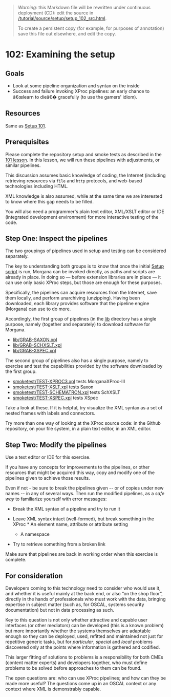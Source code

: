 > *Warning:* this Markdown file will be rewritten under continuous deployment (CD): edit the source in [/tutorial/source/setup/setup_102_src.html](../../../tutorial/source/setup/setup_102_src.html).
> 
> To create a persistent copy (for example, for purposes of annotation) save this file out elsewhere, and edit the copy.

# 102: Examining the setup



## Goals

* Look at some pipeline organization and syntax on the inside
* Success and failure invoking XProc pipelines: an early chance to â€œlearn to dieâ€� gracefully (to use the gamers' idiom).


## Resources

Same as [Setup 101](setup_101_src.html).

## Prerequisites

Please complete the repository setup and smoke tests as described in the [101 lesson](setup_101_src.html). In this lesson, we will run these pipelines with adjustments, or similar pipelines.

This discussion assumes basic knowledge of coding, the Internet (including retrieving resources via `file` and `http` protocols, and web-based technologies including HTML.

XML knowledge is also assumed, while at the same time we are interested to know where this gap needs to be filled.

You will also need a programmer's plain text editor, XML/XSLT editor or IDE (integrated development environment) for more interactive testing of the code.

## Step One: Inspect the pipelines

The two groupings of pipelines used in setup and testing can be considered separately.

The key to understanding both groups is to know that once the initial [Setup
               script](../../../setup.sh) is run, Morgana can be invoked directly, as paths and scripts are already in place. In doing so &mdash; before extension libraries are in place &mdash; it can use only basic XProc steps, but those are enough for these purposes.

Specifically, the pipelines can acquire resources from the Internet, save them locally, and perform unarchiving (unzipping). Having been downloaded, each library provides software that the pipeline engine (Morgana) can use to do more.

Accordingly, the first group of pipelines (in the [lib](../../../lib/readme.md) directory has a single purpose, namely (together and separately) to download software for Morgana.

* [lib/GRAB-SAXON.xpl](../../../lib/GRAB-SAXON.xpl)
* [lib/GRAB-SCHXSLT.xpl](../../../lib/GRAB-SCHXSLT.xpl)
* [lib/GRAB-XSPEC.xpl](../../../lib/GRAB-XSPEC.xpl)


The second group of pipelines also has a single purpose, namely to exercise and test the capabilities provided by the software downloaded by the first group.

* [smoketest/TEST-XPROC3.xpl](../../../smoketest/TEST-XPROC3.xpl) tests MorganaXProc-III
* [smoketest/TEST-XSLT.xpl](../../../smoketest/TEST-XSLT.xpl) tests Saxon
* [smoketest/TEST-SCHEMATRON.xpl](../../../smoketest/TEST-SCHEMATRON.xpl) tests SchXSLT
* [smoketest/TEST-XSPEC.xpl](../../../smoketest/TEST-XSPEC.xpl) tests XSpec


Take a look at these. If it is helpful, try visualize the XML syntax as a set of nested frames with labels and connectors.

Try more than one way of looking at the XProc source code: in the Github repository, on your file system, in a plain text editor, in an XML editor.

## Step Two: Modify the pipelines

Use a text editor or IDE for this exercise.

If you have any concepts for improvements to the pipelines, or other resources that might be acquired this way, copy and modify one of the pipelines given to achieve those results.

Even if not - be sure to break the pipelines given -- or of copies under new names -- in any of several ways. Then run the modified pipelines, as a *safe way* to familiarize yourself with error messages:

* Break the XML syntax of a pipeline and try to run it
* Leave XML syntax intact (well-formed), but break something in the XProc   * An element name, attribute or attribute setting
  * A namespace


* Try to retrieve something from a broken link


Make sure that pipelines are back in working order when this exercise is complete.

## For consideration

Developers coming to this technology need to consider who would use it, and whether it is useful mainly at the back end, or also &ldquo;on the shop floor&rdquo;, directly in the hands of professionals who must work with the data, bringing expertise in subject matter (such as, for OSCAL, systems security documentation) but not in data processing as such.

Key to this question is not only whether attractive and capable user interfaces (or other mediators) can be developed (this is a known problem) but more importantly whether the systems themselves are adaptable enough so they can be deployed, used, refitted and maintained not just for repetitive generic tasks, but for *particular*, *special* and *local* problems discovered only at the points where information is gathered and codified.

This larger fitting of solutions to problems is a responsibility for both CMEs (content matter experts) and developers together, who must define problems to be solved before approaches to them can be found.

The open questions are: who can use XProc pipelines; and how can they be made more useful? The questions come up in an OSCAL context or any context where XML is demonstrably capable.
